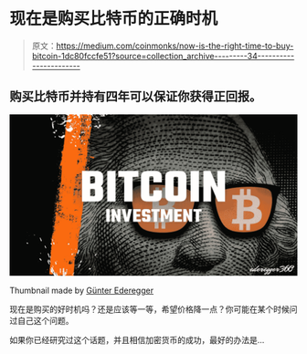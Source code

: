 # 现在是购买比特币的正确时机

> 原文：<https://medium.com/coinmonks/now-is-the-right-time-to-buy-bitcoin-1dc80fccfe51?source=collection_archive---------34----------------------->

## 购买比特币并持有四年可以保证你获得正回报。

![](img/b23083b5264ec3cb46ac8e57f75d9c5f.png)

Thumbnail made by [Günter Ederegger](https://medium.com/u/4f0c50d16421?source=post_page-----1dc80fccfe51--------------------------------)

现在是购买的好时机吗？还是应该等一等，希望价格降一点？你可能在某个时候问过自己这个问题。

如果你已经研究过这个话题，并且相信加密货币的成功，最好的办法是…